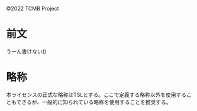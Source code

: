©2022 TCMB Project
# 前文
うーん書けない()
# 略称
本ライセンスの正式な略称はTSLとする。ここで定義する略称以外を使用することもできるが、一般的に知られている略称を使用することを推奨する。
